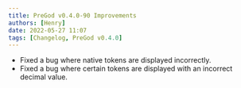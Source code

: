 ```yaml
---
title: PreGod v0.4.0-90 Improvements
authors: [Henry]
date: 2022-05-27 11:07
tags: [Changelog, PreGod v0.4.0]
---
```


- Fixed a bug where native tokens are displayed incorrectly.
- Fixed a bug where certain tokens are displayed with an incorrect decimal value.
